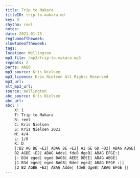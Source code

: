 ```yaml
---
title: Trip to Makara
titleID: trip-to-makara.md
key: D
rhythm: reel
notes:
date: 2021-01-25
regtuneoftheweek:
slowtuneoftheweek:
tags:
location: Wellington
mp3_file: /mp3/trip-to-makara.mp3
repeats: 2
parts: AABB
mp3_source: Kris Nielsen
mp3_licence: Kris Nielsen All Rights Reserved
mp3_url:
alt_mp3_url:
source: Wellington
abc_source: Kris Nielsen
abc_url:
abc: |
    X: 1
    T: Trip to Makara
    R: reel
    C: Kris Nielsen
    S: Kris Nielsen 2021
    M: 4/4
    L: 1/8
    K: D
    |:B2 AG BE ~E2| ABAG BE ~E2| A2 GE GD ~D2| ABAG ABGE|
    B2 AGBE ~E2| ABAG Adde| fdeB dgeB| ABAG EFGE:|
    |: B3d eged| eged BAGB| AEEE DEEE| ABAG ABGE|
    |1 B3d eged| eged BAGB| Bded eged| ABAG EFGE :||
    |2 B2 AGBE ~E2| ABAG Adde| fdeB dgeB| ABAG EFGE ||
---
```

